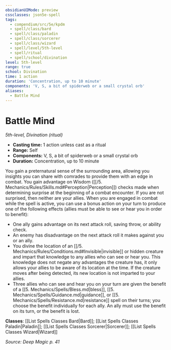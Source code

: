 ```yaml
---
obsidianUIMode: preview
cssclasses: json5e-spell
tags:
  - compendium/src/5e/kpdm
  - spell/class/bard
  - spell/class/paladin
  - spell/class/sorcerer
  - spell/class/wizard
  - spell/level/5th-level
  - spell/ritual
  - spell/school/divination
level: 5th-level
range: true
school: Divination
time: 1 action
duration: 'Concentration, up to 10 minute'
components: 'V, S, a bit of spiderweb or a small crystal orb'
aliases:
  - Battle Mind
---
```

# Battle Mind
*5th-level, Divination (ritual)*  

- **Casting time:** 1 action unless cast as a ritual
- **Range:** Self
- **Components:** V, S, a bit of spiderweb or a small crystal orb
- **Duration:** Concentration, up to 10 minute

You gain a preternatural sense of the surrounding area, allowing you insights you can share with comrades to provide them with an edge in combat. You gain advantage on Wisdom ([[/5. Mechanics/Rules/Skills.md#Perception\|Perception]]) checks made when determining surprise at the beginning of a combat encounter. If you are not surprised, then neither are your allies. When you are engaged in combat while the spell is active, you can use a bonus action on your turn to produce one of the following effects (allies must be able to see or hear you in order to benefit):

- One ally gains advantage on its next attack roll, saving throw, or ability check.  
- An enemy has disadvantage on the next attack roll it makes against you or an ally.  
- You divine the location of an [[/5. Mechanics/Rules/Conditions.md#Invisible\|invisible]] or hidden creature and impart that knowledge to any allies who can see or hear you. This knowledge does not negate any advantages the creature has, it only allows your allies to be aware of its location at the time. If the creature moves after being detected, its new location is not imparted to your allies.  
- Three allies who can see and hear you on your turn are given the benefit of a [[5. Mechanics/Spells/Bless.md\|bless]], [[5. Mechanics/Spells/Guidance.md\|guidance]], or [[5. Mechanics/Spells/Resistance.md\|resistance]] spell on their turns; you choose the benefit individually for each ally. An ally must use the benefit on its turn, or the benefit is lost.  

**Classes**: [[List Spells Classes Bard\|Bard]]; [[List Spells Classes Paladin\|Paladin]]; [[List Spells Classes Sorcerer\|Sorcerer]]; [[List Spells Classes Wizard\|Wizard]]

*Source: Deep Magic p. 41*
